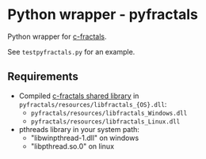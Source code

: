 # Python wrapper - pyfractals

Python wrapper for [c-fractals](../c-fractals).


See `testpyfractals.py` for an example.


## Requirements

- Compiled [c-fractals shared library](c-fractals) in `pyfractals/resources/libfractals_{OS}.dll`:
    - `pyfractals/resources/libfractals_Windows.dll`
    - `pyfractals/resources/libfractals_Linux.dll`
- pthreads library in your system path:
    - "libwinpthread-1.dll" on windows
    - "libpthread.so.0" on linux
